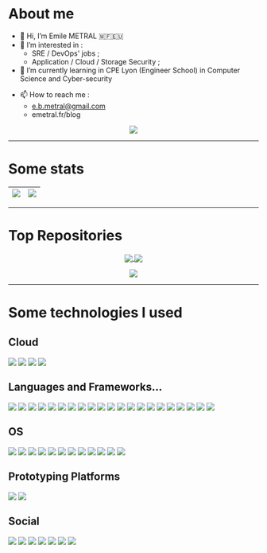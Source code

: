 # About me
- 👋 Hi, I’m Emile METRAL 🇲🇫🇪🇺
- 👀 I’m interested in :
  - SRE / DevOps' jobs ;
  - Application / Cloud / Storage Security ; 
- 🌱 I’m currently learning in CPE Lyon (Engineer School) in Computer Science and Cyber-security
<!--- - 💞️ I’m looking to collaborate on ... --->
- 📫 How to reach me :
  - e.b.metral@gmail.com
  - emetral.fr/blog

<p align="center">
<a href="https://fr.linkedin.com/in/emile-m-15494b162">
    <img align="center" src="https://icon.horse/icon/linkedin.com" />
  </a>
</p>
              
---------
# Some stats
| <a href="https://github.com/anuraghazra/github-readme-stats"><img align="center" src="https://github-readme-stats.vercel.app/api?username=EBMBA&show_icons=true&theme=vue&count_private=true&hide_border=true" /></a> | <a href="https://github.com/anuraghazra/github-readme-stats"><img align="center" src="https://github-readme-stats.vercel.app/api/top-langs/?username=EBMBA&layout=compact&theme=vue&hide_border=true"/></a> |
|-------------:|:-------------|
<!---
<p align="center">
<a href="https://github.com/anuraghazra/github-readme-stats">
  <img align="center" src="https://github-readme-stats.vercel.app/api?username=EBMBA&show_icons=true&theme=vue&count_private=true" />
</a>
</p>

<p align="center">
<a href="https://github.com/anuraghazra/github-readme-stats">
  <img align="center" src="https://github-readme-stats.vercel.app/api/top-langs/?username=EBMBA&theme=vue"/>
</a>
</p>
--->
--------------------
# Top Repositories 

<p align="center">
<a href="https://github.com/EBMBA/C.VMware_VIX.API">
  <img align="center" src="https://github-readme-stats.vercel.app/api/pin/?username=EBMBA&repo=C.VMware_VIX.API&theme=vue"/>
</a>
<a href="https://github.com/EBMBA/ADDS_UsersUnlock">
  <img align="center" src="https://github-readme-stats.vercel.app/api/pin/?username=EBMBA&repo=ADDS_UsersUnlock&theme=vue"/>
 </a>
</p>

<p align="center">
<a href="https://github.com/EBMBA/DeployTool">
  <img align="center" src="https://github-readme-stats.vercel.app/api/pin/?username=EBMBA&repo=DeployTool&theme=vue"/>
 </a>
</p>


---------------
# Some technologies I used

<!---NAME-->
<!--- <img align="center" src=""/>
  -->
## Cloud 
<p>
  <!---Amazon_AWS-->
  <img align="center" src="https://img.shields.io/badge/Amazon_AWS-FF9900?style=for-the-badge&logo=amazonaws&logoColor=white"/>
  <!---microsoft_azure-->
   <img align="center" src="https://img.shields.io/badge/microsoft%20azure-0089D6?style=for-the-badge&logo=microsoft-azure&logoColor=white"/>
  <!---Nextcloud-->
   <img align="center" src="https://img.shields.io/badge/Nextcloud-0082C9?style=for-the-badge&logo=Nextcloud&logoColor=white"/>
  <!---GitHub_Actions-->
  <img align="center" src="https://img.shields.io/badge/GitHub_Actions-2088FF?style=for-the-badge&logo=github-actions&logoColor=white"/>
</p>

## Languages and Frameworks...
<p>
  <!---C-->
 <img align="center" src="https://img.shields.io/badge/C-00599C?style=for-the-badge&logo=c&logoColor=white"/>
<!---PowerShell-->
 <img align="center" src="https://img.shields.io/badge/PowerShell-5391FE?style=for-the-badge&logo=PowerShell&logoColor=white"/>
<!---Ansible-->
<img align="center" src="https://img.shields.io/badge/Ansible-000000?style=for-the-badge&logo=ansible&logoColor=white"/>
  <!---Python-->
 <img align="center" src="https://img.shields.io/badge/Python-3776AB?style=for-the-badge&logo=python&logoColor=white"/>
<!---DOCKER-->
 <img align="center" src="https://img.shields.io/badge/Docker-2CA5E0?style=for-the-badge&logo=docker&logoColor=white"/>
<!---GitKraken-->
<img align="center" src="https://img.shields.io/badge/GitKraken-179287?style=for-the-badge&logo=GitKraken&logoColor=white"/>
<!---kubernetes-->
<img align="center" src="https://img.shields.io/badge/kubernetes-326ce5.svg?&style=for-the-badge&logo=kubernetes&logoColor=white"/>
<!---Microsoft-->
<img align="center" src="https://img.shields.io/badge/Microsoft-666666?style=for-the-badge&logo=microsoft&logoColor=white"/>
<!---Nginx-->
<img align="center" src="https://img.shields.io/badge/Nginx-009639?style=for-the-badge&logo=nginx&logoColor=white"/>
<!---OpenGL-->
<img align="center" src="https://img.shields.io/badge/OpenGL-FFFFFF?style=for-the-badge&logo=opengl"/>
<!---redis-->
 <img align="center" src="https://img.shields.io/badge/redis-CC0000.svg?&style=for-the-badge&logo=redis&logoColor=white"/>
<!---Shell_Script-->
 <img align="center" src="https://img.shields.io/badge/Shell_Script-121011?style=for-the-badge&logo=gnu-bash&logoColor=white"/>
<!---Bash-->
  <img align="center" src="https://img.shields.io/badge/GNU%20Bash-4EAA25?style=for-the-badge&logo=GNU%20Bash&logoColor=white"/>
<!---HTML5-->
 <img align="center" src="https://img.shields.io/badge/HTML5-E34F26?style=for-the-badge&logo=html5&logoColor=white"/>
<!---CSS3-->
 <img align="center" src="https://img.shields.io/badge/CSS3-1572B6?style=for-the-badge&logo=css3&logoColor=white"/>
<!---Java-->
 <img align="center" src="https://img.shields.io/badge/Java-ED8B00?style=for-the-badge&logo=java&logoColor=white"/>
<!---PHP-->
 <img align="center" src="https://img.shields.io/badge/PHP-777BB4?style=for-the-badge&logo=php&logoColor=white"/>
<!---json-->
 <img align="center" src="https://img.shields.io/badge/json-5E5C5C?style=for-the-badge&logo=json&logoColor=white"/>
<!---Bootstrap-->
 <img align="center" src="https://img.shields.io/badge/Bootstrap-563D7C?style=for-the-badge&logo=bootstrap&logoColor=white"/>
<!---MySQL-->
 <img align="center" src="https://img.shields.io/badge/MySQL-005C84?style=for-the-badge&logo=mysql&logoColor=white"/>
  
  <!---MariaDB-->
 <img align="center" src="https://img.shields.io/badge/MariaDB-003545?style=for-the-badge&logo=mariadb&logoColor=white"/>
  
  
</p>

## OS 
<p>
  <!---Android-->
  <img align="center" src="https://img.shields.io/badge/Android-3DDC84?style=for-the-badge&logo=android&logoColor=white"/>
  <!---iOS-->
  <img align="center" src="https://img.shields.io/badge/iOS-000000?style=for-the-badge&logo=ios&logoColor=white"/>
  <!---Windows-->
  <img align="center" src="https://img.shields.io/badge/Windows-0078D6?style=for-the-badge&logo=windows&logoColor=white"/>
  <!---Linux-->
  <img align="center" src="https://img.shields.io/badge/Linux-FCC624?style=for-the-badge&logo=linux&logoColor=black"/>
  <!---Ubuntu-->
  <img align="center" src="https://img.shields.io/badge/Ubuntu-E95420?style=for-the-badge&logo=ubuntu&logoColor=white"/>
  <!---Kali_Linux-->
  <img align="center" src="https://img.shields.io/badge/Kali_Linux-557C94?style=for-the-badge&logo=kali-linux&logoColor=white"/>
  <!---Linux_Mint-->
  <img align="center" src="https://img.shields.io/badge/Linux_Mint-87CF3E?style=for-the-badge&logo=linux-mint&logoColor=white"/>
  <!---Debian-->
  <img align="center" src="https://img.shields.io/badge/Debian-A81D33?style=for-the-badge&logo=debian&logoColor=white"/>
  <!---Fedora-->
  <img align="center" src="https://img.shields.io/badge/Fedora-294172?style=for-the-badge&logo=fedora&logoColor=white"/>
  <!---mac_os-->
  <img align="center" src="https://img.shields.io/badge/mac%20os-000000?style=for-the-badge&logo=apple&logoColor=white"/>
  <!---Cent_OS-->
  <img align="center" src="https://img.shields.io/badge/Cent%20OS-262577?style=for-the-badge&logo=CentOS&logoColor=white"/>
    <!---freebsd-->
  <img align="center" src="https://img.shields.io/badge/freebsd-AB2B28?style=for-the-badge&logo=freebsd&logoColor=white"/>
</p>

## Prototyping Platforms
<p>
  <!---ARDUINO-->
  <img align="center" src="https://img.shields.io/badge/Arduino-00979D?style=for-the-badge&logo=Arduino&logoColor=white"/>
  <!---Raspberry-->
  <img align="center" src="https://img.shields.io/badge/Raspberry%20Pi-A22846?style=for-the-badge&logo=Raspberry%20Pi&logoColor=white"/>
</p>

## Social
<p>
  <!---Gitlab-->
  <img align="center" src="https://img.shields.io/badge/GitLab-330F63?style=for-the-badge&logo=gitlab&logoColor=white"/>
  <!---Github-->
  <img align="center" src="https://img.shields.io/badge/GitHub-100000?style=for-the-badge&logo=github&logoColor=white"/>
  <!---StackExchange-->
  <img align="center" src="https://img.shields.io/badge/StackExchange-%23ffffff.svg?&style=for-the-badge&logo=StackExchange&logoColor=white"/>
  <!---Stack_Overflow-->
  <img align="center" src="https://img.shields.io/badge/Stack_Overflow-FE7A16?style=for-the-badge&logo=stack-overflow&logoColor=white"/>
  <!---Reddit-->
  <img align="center" src="https://img.shields.io/badge/Reddit-FF4500?style=for-the-badge&logo=reddit&logoColor=white"/>
  <!---LinkedIn-->
  <img align="center" src="https://img.shields.io/badge/LinkedIn-0077B5?style=for-the-badge&logo=linkedin&logoColor=white"/>
  <!---Twitter-->
  <img align="center" src="https://img.shields.io/badge/Twitter-1DA1F2?style=for-the-badge&logo=twitter&logoColor=white"/>
</p>
